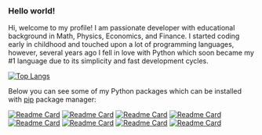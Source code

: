 ### Hello world! 
Hi, welcome to my profile! I am passionate developer with educational background in Math, Physics, Economics, and Finance.
I started coding early in childhood and touched upon a lot of programming languages, however, several years ago I fell in love with Python which soon became my #1 language due to its simplicity and fast development cycles.

[![Top Langs](https://github-readme-stats.vercel.app/api/top-langs/?username=dovax&layout=compact)](https://github.com/DovaX)

Below you can see some of my Python packages which can be installed with [pip](https://pip.pypa.io/en/stable/) package manager:

<!--[![Readme Card](https://github-readme-stats.vercel.app/api/pin/?username=dovax&repo=artificial-neural-networks-in-option-pricing)](https://github.com/DovaX/artificial-neural-networks-in-option-pricing)
[![Readme Card](https://github-readme-stats.vercel.app/api/pin/?username=dovax&repo=spatial-agent-based-models-of-common-pool-resources)](https://github.com/DovaX/spatial-agent-based-models-of-common-pool-resources)-->
[![Readme Card](https://github-readme-stats.vercel.app/api/pin/?username=dovax&repo=dogui)](https://github.com/DovaX/dogui)
[![Readme Card](https://github-readme-stats.vercel.app/api/pin/?username=dovax&repo=pgwidget)](https://github.com/DovaX/pgwidget)
[![Readme Card](https://github-readme-stats.vercel.app/api/pin/?username=dovax&repo=dbhydra)](https://github.com/DovaX/dbhydra)
[![Readme Card](https://github-readme-stats.vercel.app/api/pin/?username=dovax&repo=doclick)](https://github.com/DovaX/doclick)
[![Readme Card](https://github-readme-stats.vercel.app/api/pin/?username=dovax&repo=keepvariable)](https://github.com/DovaX/keepvariable)
[![Readme Card](https://github-readme-stats.vercel.app/api/pin/?username=dovax&repo=fastpypi)](https://github.com/DovaX/fastpypi)
[![Readme Card](https://github-readme-stats.vercel.app/api/pin/?username=dovax&repo=multiselect)](https://github.com/DovaX/multiselect)
[![Readme Card](https://github-readme-stats.vercel.app/api/pin/?username=dovax&repo=multinherit)](https://github.com/DovaX/multinherit)



<!--
**DovaX/DovaX** is a ✨ _special_ ✨ repository because its `README.md` (this file) appears on your GitHub profile.

Here are some ideas to get you started:

- 🔭 I’m currently working on ...
- 🌱 I’m currently learning ...
- 👯 I’m looking to collaborate on ...
- 🤔 I’m looking for help with ...
- 💬 Ask me about ...
- 📫 How to reach me: ...
- 😄 Pronouns: ...
- ⚡ Fun fact: ...
-->
